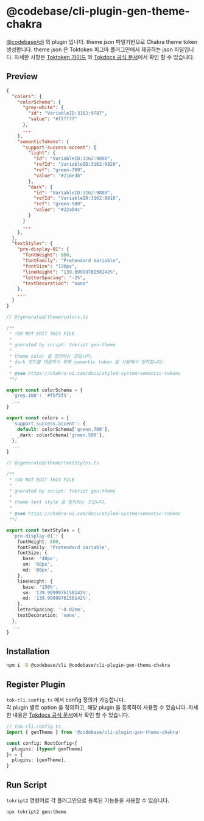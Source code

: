 # @codebase/cli-plugin-gen-theme-chakra

[@codebase/cli](../../cli/README.md) 의 plugin 입니다.
theme json 파일기반으로 Chakra theme token 생성합니다.
theme json 은 Toktoken 피그마 플러그인에서 제공하는 json 파일입니다.
자세한 사항은 [Toktoken 가이드](https://www.codebase.page/docs/docs/toktoken/Introduction) 와 [Tokdocs 공식 문서](https://www.codebase.page/docs/docs/tokript/Offical%20Plugins/gen-theme-chakra)에서 확인 할 수 있습니다.

## Preview

```json
{
  "colors": {
    "colorSchema": {
      "grey-white": {
        "id": "VariableID:3162:9787",
        "value": "#ffffff"
      },
      ...
    },
    "semanticTokens": {
      "support-success-accent": {
        "light": {
          "id": "VariableID:3162:9888",
          "refId": "VariableID:3162:9820",
          "ref": "green-700",
          "value": "#216e3b"
        },
        "dark": {
          "id": "VariableID:3162:9888",
          "refId": "VariableID:3162:9818",
          "ref": "green-500",
          "value": "#22a04c"
        }
      }
      ...
    },
  },
  "textStyles": {
    "pre-display-01": {
      "fontWeight": 800,
      "fontFamily": "Pretendard Variable",
      "fontSize": "120px",
      "lineHeight": "139.9999976158142%",
      "letterSpacing": "-2%",
      "textDecoration": "none"
    },
    ...
  }
}
```

```ts
// @/generated/theme/colors.ts

/**
 * !DO NOT EDIT THIS FILE
 *
 * gnerated by script: tokript gen:theme
 *
 * theme color 를 정의하는 곳입니다.
 * dark 모드를 대응하기 위해 semantic token 을 사용해서 정의합니다.
 *
 * @see https://chakra-ui.com/docs/styled-system/semantic-tokens
 **/

export const colorSchema = {
  'grey.100': '#f5f5f5',
  ...
}

export const colors = {
  'support.success.accent': {
    default: colorSchema['green.700'],
    _dark: colorSchema['green.500'],
  },
  ...
}
```

```ts
// @/generated/theme/textStyles.ts

/**
 * !DO NOT EDIT THIS FILE
 *
 * gnerated by script: tokript gen:theme
 *
 * theme text style 을 정의하는 곳입니다.
 *
 * @see https://chakra-ui.com/docs/styled-system/semantic-tokens
 **/

export const textStyles = {
  'pre-display-01': {
    fontWeight: 800,
    fontFamily: 'Pretendard Variable',
    fontSize: {
      base: '48px',
      sm: '80px',
      md: '80px',
    },
    lineHeight: {
      base: '150%',
      sm: '139.9999976158142%',
      md: '139.9999976158142%',
    },
    letterSpacing: '-0.02em',
    textDecoration: 'none',
  },
  ...
}
```

## Installation

```bash
npm i -D @codebase/cli @codebase/cli-plugin-gen-theme-chakra
```

## Register Plugin

`tok-cli.config.ts` 에서 config 정의가 가능합니다.<br/>
각 plugin 별로 option 을 정의하고, 해당 plugin 을 등록하여 사용할 수 있습니다.
자세한 내용은 [Tokdocs 공식 문서](https://www.codebase.page/docs/docs/tokript/Offical%20Plugins/gen-theme-chakra)에서 확인 할 수 있습니다.

```ts
// tok-cli.config.ts
import { genTheme } from '@codebase/cli-plugin-gen-theme-chakra'

const config: RootConfig<{
  plugins: [typeof genTheme]
}> = {
  plugins: [genTheme],
}
```

## Run Script

`tokript2` 명령어로 각 플러그인으로 등록된 기능들을 사용할 수 있습니다.

```bash
npx tokript2 gen:theme
```
